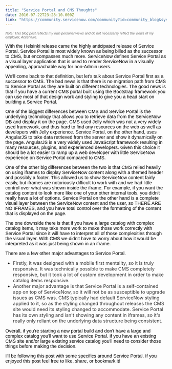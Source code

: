 ```yaml
---
title: "Service Portal and CMS Thoughts"
date: 2016-07-22T23:28:10.000Z
link: "https://community.servicenow.com/community?id=community_blog&sys_id=df9ceee1dbd0dbc01dcaf3231f9619c8"
---
```

<p dir="ltr"><span style="font-size: 14.6667px; font-family: Arial; color: #000000;"><em style="font-size: 10.6667px; font-family: arial, sans-serif; color: #666666;">Note: This blog post reflects my own personal views and do not necessarily reflect the views of my employer, Accenture.</em></span></p><p dir="ltr"></p><p dir="ltr"><span style="font-size: 14.6667px; font-family: Arial; color: #000000;">With the Helsinki release came the highly anticipated release of Service Portal. Service Portal is most widely known as being billed as the successor to CMS, but encompasses much more. ServiceNow defines Service Portal as a visual layer application that is used to render ServiceNow in a visually appealing, approachable way for non-Admin users.</span></p><p dir="ltr"></p><p dir="ltr"><span style="font-size: 14.6667px; font-family: Arial; color: #000000;">We'll come back to that definition, but let's talk about Service Portal first as a successor to CMS. The bad news is that there is no migration path from CMS to Service Portal as they are built on different technologies. The good news is that if you have a current CMS portal built using the Bootstrap framework you can use most of that design work and styling to give you a head start on building a Service Portal.</span></p><p dir="ltr"></p><p dir="ltr"><span style="font-size: 14.6667px; font-family: Arial; color: #000000;">One of the biggest differences between CMS and Service Portal is the underlying technology that allows you to retrieve data from the ServiceNow DB and display it on the page. CMS used Jelly which was not a very widely used framework, and thus hard to find any resources on the web as well as developers with Jelly experience. Service Portal, on the other hand, uses AngularJS to take data retrieved from the server and show it dynamically on the page. AngularJS is a very widely used JavaScript framework resulting in many resources, plugins, and experienced developers. Given this choice it should be a lot easier to ramp up a web developer with little ServiceNow experience on Service Portal compared to CMS.</span></p><p dir="ltr"></p><p dir="ltr"><span style="font-size: 14.6667px; font-family: Arial; color: #000000;">One of the other big differences between the two is that CMS relied heavily on using iframes to display ServiceNow content along with a themed header and possibly a footer. This allowed us to show ServiceNow content fairly easily, but iframes are notoriously difficult to work with and we had little control over what was shown inside the iframe. For example, if you want the catalog content to look more like one of your other internal tools, you didn't really have a lot of options. Service Portal on the other hand is a complete visual layer between the ServiceNow content and the user, so THERE ARE NO IFRAMES, and you have total control over the formatting of the content that is displayed on the page. </span></p><p></p><p dir="ltr"><span style="font-size: 14.6667px; font-family: Arial; color: #000000;">The one downside there is that if you have a large catalog with complex catalog items, it may take more work to make those work correctly with Service Portal since it will have to interpret all of those complexities through the visual layer. With CMS we didn't have to worry about how it would be interpreted as it was just being shown in an iframe.</span></p><p dir="ltr"></p><p dir="ltr"><span style="font-size: 14.6667px; font-family: Arial; color: #000000;">There are a few other major advantages to Service Portal. </span></p><p></p><ul><li><span style="color: #303030; font-size: 14.6667px;">Firstly, it was designed with a mobile first mentality, so it is truly responsive. It was technically possible to make CMS completely responsive, but it took a lot of custom development in order to make catalog items responsive. </span></li><li><span style="color: #303030; font-size: 14.6667px;">Another major advantage is that Service Portal is a self-contained app on top of ServiceNow, so it will not be as susceptible to upgrade issues as CMS was. CMS typically had default ServiceNow styling applied to it, so as the styling changed throughout releases the CMS site would need its styling changed to accommodate. Service Portal has its own styling and isn't showing any content in iframes, so it's really only reliant on the underlying data structure being consistent.</span></li></ul><p dir="ltr"></p><p dir="ltr"><span style="font-size: 14.6667px; font-family: Arial; color: #000000;">Overall, if you're starting a new portal build and don't have a large and complex catalog you'll want to use Service Portal. If you have an existing CMS site and/or large existing service catalog you'll need to consider those things before making the decision.</span></p><p dir="ltr"></p><p dir="ltr"><span style="font-size: 14.6667px; font-family: Arial; color: #000000;">I'll be following this post with some specifics around Service Portal. If you enjoyed this post feel free to like, share, or bookmark it!</span></p>